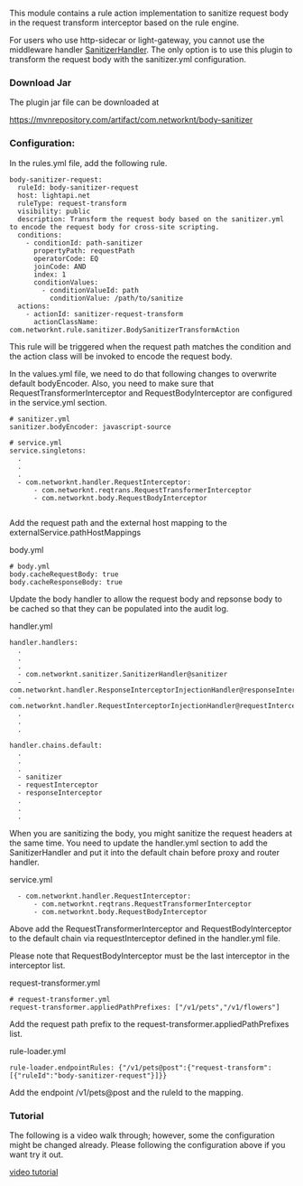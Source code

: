 This module contains a rule action implementation to sanitize request body in the request transform interceptor based on the rule engine.

For users who use http-sidecar or light-gateway, you cannot use the middleware handler [SanitizerHandler](https://doc.networknt.com/concern/sanitizer/). The only option is to use this plugin to transform the request body with the sanitizer.yml configuration.

### Download Jar

The plugin jar file can be downloaded at

https://mvnrepository.com/artifact/com.networknt/body-sanitizer

### Configuration:

In the rules.yml file, add the following rule.

```
body-sanitizer-request:
  ruleId: body-sanitizer-request
  host: lightapi.net
  ruleType: request-transform
  visibility: public
  description: Transform the request body based on the sanitizer.yml to encode the request body for cross-site scripting.
  conditions:
    - conditionId: path-sanitizer
      propertyPath: requestPath
      operatorCode: EQ
      joinCode: AND
      index: 1
      conditionValues:
        - conditionValueId: path
          conditionValue: /path/to/sanitize
  actions:
    - actionId: sanitizer-request-transform
      actionClassName: com.networknt.rule.sanitizer.BodySanitizerTransformAction

```

This rule will be triggered when the request path matches the condition and the action class will be invoked to encode the request body.

In the values.yml file, we need to do that following changes to overwrite default bodyEncoder. Also, you need to make sure that RequestTransformerInterceptor and RequestBodyInterceptor are configured in the service.yml section.



```
# sanitizer.yml
sanitizer.bodyEncoder: javascript-source

# service.yml
service.singletons:
  .
  .
  .
  - com.networknt.handler.RequestInterceptor:
      - com.networknt.reqtrans.RequestTransformerInterceptor
      - com.networknt.body.RequestBodyInterceptor


```

Add the request path and the external host mapping to the externalService.pathHostMappings


body.yml

```
# body.yml
body.cacheRequestBody: true
body.cacheResponseBody: true

```

Update the body handler to allow the request body and repsonse body to be cached so that they can be populated into the audit log.


handler.yml

```
handler.handlers:
  .
  .
  .
  - com.networknt.sanitizer.SanitizerHandler@sanitizer
  - com.networknt.handler.ResponseInterceptorInjectionHandler@responseInterceptor
  - com.networknt.handler.RequestInterceptorInjectionHandler@requestInterceptor
  .
  .
  .

handler.chains.default:
  .
  .
  .
  - sanitizer
  - requestInterceptor
  - responseInterceptor
  .
  .
  .
```

When you are sanitizing the body, you might sanitize the request headers at the same time. You need to update the handler.yml section to add the SanitizerHandler and put it into the default chain before proxy and router handler.


service.yml

```
  - com.networknt.handler.RequestInterceptor:
      - com.networknt.reqtrans.RequestTransformerInterceptor
      - com.networknt.body.RequestBodyInterceptor

```

Above add the RequestTransformerInterceptor and RequestBodyInterceptor to the default chain via requestInterceptor defined in the handler.yml file.

Please note that RequestBodyInterceptor must be the last interceptor in the interceptor list.

request-transformer.yml

```
# request-transformer.yml
request-transformer.appliedPathPrefixes: ["/v1/pets","/v1/flowers"]

```

Add the request path prefix to the request-transformer.appliedPathPrefixes list.

rule-loader.yml

```
rule-loader.endpointRules: {"/v1/pets@post":{"request-transform":[{"ruleId":"body-sanitizer-request"}]}}

```

Add the endpoint /v1/pets@post and the ruleId to the mapping.

### Tutorial

The following is a video walk through; however, some the configuration might be changed already. Please following the configuration above if you want try it out.

[video tutorial](https://youtu.be/Tkg9Q-XVT4U)

